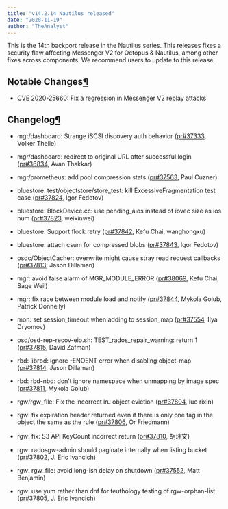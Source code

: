 ```yaml
---
title: "v14.2.14 Nautilus released"
date: "2020-11-19"
author: "TheAnalyst"
---
```


This is the 14th backport release in the Nautilus series. This releases fixes a security flaw affecting Messenger V2 for Octopus & Nautilus, among other fixes across components. We recommend users to update to this release.

## Notable Changes[¶](#notable-changes "Permalink to this headline")

- CVE 2020-25660: Fix a regression in Messenger V2 replay attacks
    

## Changelog[¶](#changelog "Permalink to this headline")

- mgr/dashboard: Strange iSCSI discovery auth behavior ([pr#37333](https://github.com/ceph/ceph/pull/37333), Volker Theile)
    
- mgr/dashboard: redirect to original URL after successful login ([pr#36834](https://github.com/ceph/ceph/pull/36834), Avan Thakkar)
    
- mgr/prometheus: add pool compression stats ([pr#37563](https://github.com/ceph/ceph/pull/37563), Paul Cuzner)
    
- bluestore: test/objectstore/store\_test: kill ExcessiveFragmentation test case ([pr#37824](https://github.com/ceph/ceph/pull/37824), Igor Fedotov)
    
- bluestore: BlockDevice.cc: use pending\_aios instead of iovec size as ios num ([pr#37823](https://github.com/ceph/ceph/pull/37823), weixinwei)
    
- bluestore: Support flock retry ([pr#37842](https://github.com/ceph/ceph/pull/37842), Kefu Chai, wanghongxu)
    
- bluestore: attach csum for compressed blobs ([pr#37843](https://github.com/ceph/ceph/pull/37843), Igor Fedotov)
    
- osdc/ObjectCacher: overwrite might cause stray read request callbacks ([pr#37813](https://github.com/ceph/ceph/pull/37813), Jason Dillaman)
    
- mgr: avoid false alarm of MGR\_MODULE\_ERROR ([pr#38069](https://github.com/ceph/ceph/pull/38069), Kefu Chai, Sage Weil)
    
- mgr: fix race between module load and notify ([pr#37844](https://github.com/ceph/ceph/pull/37844), Mykola Golub, Patrick Donnelly)
    
- mon: set session\_timeout when adding to session\_map ([pr#37554](https://github.com/ceph/ceph/pull/37554), Ilya Dryomov)
    
- osd/osd-rep-recov-eio.sh: TEST\_rados\_repair\_warning: return 1 ([pr#37815](https://github.com/ceph/ceph/pull/37815), David Zafman)
    
- rbd: librbd: ignore -ENOENT error when disabling object-map ([pr#37814](https://github.com/ceph/ceph/pull/37814), Jason Dillaman)
    
- rbd: rbd-nbd: don’t ignore namespace when unmapping by image spec ([pr#37811](https://github.com/ceph/ceph/pull/37811), Mykola Golub)
    
- rgw/rgw\_file: Fix the incorrect lru object eviction ([pr#37804](https://github.com/ceph/ceph/pull/37804), luo rixin)
    
- rgw: fix expiration header returned even if there is only one tag in the object the same as the rule ([pr#37806](https://github.com/ceph/ceph/pull/37806), Or Friedmann)
    
- rgw: fix: S3 API KeyCount incorrect return ([pr#37810](https://github.com/ceph/ceph/pull/37810), 胡玮文)
    
- rgw: radosgw-admin should paginate internally when listing bucket ([pr#37802](https://github.com/ceph/ceph/pull/37802), J. Eric Ivancich)
    
- rgw: rgw\_file: avoid long-ish delay on shutdown ([pr#37552](https://github.com/ceph/ceph/pull/37552), Matt Benjamin)
    
- rgw: use yum rather than dnf for teuthology testing of rgw-orphan-list ([pr#37805](https://github.com/ceph/ceph/pull/37805), J. Eric Ivancich)
